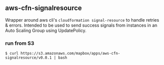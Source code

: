 aws-cfn-signalresource
------

Wrapper around aws cli's `cloudformation signal-resource` to handle retries & errors. Intended to be used to send success signals from instances in an Auto Scaling Group using UpdatePolicy.

### run from S3

```
$ curl https://s3.amazonaws.com/mapbox/apps/aws-cfn-signalresource/v0.0.1 | bash
```
